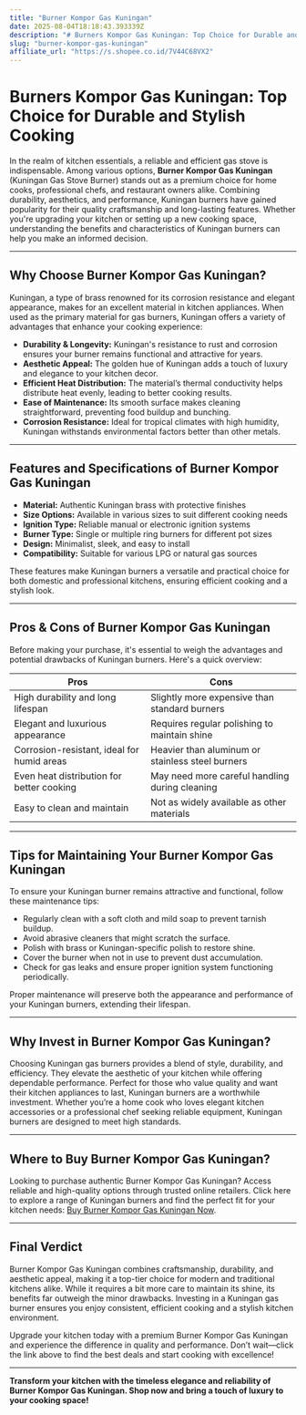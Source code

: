 ```yaml
---
title: "Burner Kompor Gas Kuningan"
date: 2025-08-04T18:18:43.393339Z
description: "# Burners Kompor Gas Kuningan: Top Choice for Durable and Stylish Cooking..."
slug: "burner-kompor-gas-kuningan"
affiliate_url: "https://s.shopee.co.id/7V44C68VX2"
---
```

# Burners Kompor Gas Kuningan: Top Choice for Durable and Stylish Cooking

In the realm of kitchen essentials, a reliable and efficient gas stove is indispensable. Among various options, **Burner Kompor Gas Kuningan** (Kuningan Gas Stove Burner) stands out as a premium choice for home cooks, professional chefs, and restaurant owners alike. Combining durability, aesthetics, and performance, Kuningan burners have gained popularity for their quality craftsmanship and long-lasting features. Whether you're upgrading your kitchen or setting up a new cooking space, understanding the benefits and characteristics of Kuningan burners can help you make an informed decision.

---

## Why Choose Burner Kompor Gas Kuningan?

Kuningan, a type of brass renowned for its corrosion resistance and elegant appearance, makes for an excellent material in kitchen appliances. When used as the primary material for gas burners, Kuningan offers a variety of advantages that enhance your cooking experience:

- **Durability & Longevity:** Kuningan's resistance to rust and corrosion ensures your burner remains functional and attractive for years.
- **Aesthetic Appeal:** The golden hue of Kuningan adds a touch of luxury and elegance to your kitchen decor.
- **Efficient Heat Distribution:** The material’s thermal conductivity helps distribute heat evenly, leading to better cooking results.
- **Ease of Maintenance:** Its smooth surface makes cleaning straightforward, preventing food buildup and bunching.
- **Corrosion Resistance:** Ideal for tropical climates with high humidity, Kuningan withstands environmental factors better than other metals.

---

## Features and Specifications of Burner Kompor Gas Kuningan

- **Material:** Authentic Kuningan brass with protective finishes
- **Size Options:** Available in various sizes to suit different cooking needs
- **Ignition Type:** Reliable manual or electronic ignition systems
- **Burner Type:** Single or multiple ring burners for different pot sizes
- **Design:** Minimalist, sleek, and easy to install
- **Compatibility:** Suitable for various LPG or natural gas sources

These features make Kuningan burners a versatile and practical choice for both domestic and professional kitchens, ensuring efficient cooking and a stylish look.

---

## Pros & Cons of Burner Kompor Gas Kuningan

Before making your purchase, it's essential to weigh the advantages and potential drawbacks of Kuningan burners. Here's a quick overview:

| Pros                                      | Cons                                        |
|-------------------------------------------|---------------------------------------------|
| High durability and long lifespan        | Slightly more expensive than standard burners |
| Elegant and luxurious appearance        | Requires regular polishing to maintain shine |
| Corrosion-resistant, ideal for humid areas | Heavier than aluminum or stainless steel burners |
| Even heat distribution for better cooking | May need more careful handling during cleaning |
| Easy to clean and maintain               | Not as widely available as other materials |

---

## Tips for Maintaining Your Burner Kompor Gas Kuningan

To ensure your Kuningan burner remains attractive and functional, follow these maintenance tips:

- Regularly clean with a soft cloth and mild soap to prevent tarnish buildup.
- Avoid abrasive cleaners that might scratch the surface.
- Polish with brass or Kuningan-specific polish to restore shine.
- Cover the burner when not in use to prevent dust accumulation.
- Check for gas leaks and ensure proper ignition system functioning periodically.

Proper maintenance will preserve both the appearance and performance of your Kuningan burners, extending their lifespan.

---

## Why Invest in Burner Kompor Gas Kuningan?

Choosing Kuningan gas burners provides a blend of style, durability, and efficiency. They elevate the aesthetic of your kitchen while offering dependable performance. Perfect for those who value quality and want their kitchen appliances to last, Kuningan burners are a worthwhile investment. Whether you’re a home cook who loves elegant kitchen accessories or a professional chef seeking reliable equipment, Kuningan burners are designed to meet high standards.

---

## Where to Buy Burner Kompor Gas Kuningan?

Looking to purchase authentic Burner Kompor Gas Kuningan? Access reliable and high-quality options through trusted online retailers. Click here to explore a range of Kuningan burners and find the perfect fit for your kitchen needs: [Buy Burner Kompor Gas Kuningan Now](https://s.shopee.co.id/7V44C68VX2).

---

## Final Verdict

Burner Kompor Gas Kuningan combines craftsmanship, durability, and aesthetic appeal, making it a top-tier choice for modern and traditional kitchens alike. While it requires a bit more care to maintain its shine, its benefits far outweigh the minor drawbacks. Investing in a Kuningan gas burner ensures you enjoy consistent, efficient cooking and a stylish kitchen environment.

Upgrade your kitchen today with a premium Burner Kompor Gas Kuningan and experience the difference in quality and performance. Don’t wait—click the link above to find the best deals and start cooking with excellence!

---

**Transform your kitchen with the timeless elegance and reliability of Burner Kompor Gas Kuningan. Shop now and bring a touch of luxury to your cooking space!**